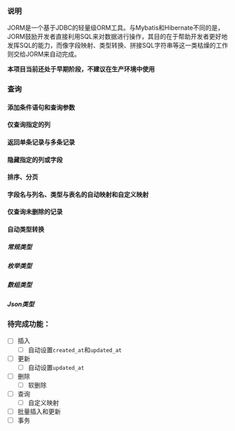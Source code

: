 ### 说明

JORM是一个基于JDBC的轻量级ORM工具。与Mybatis和Hibernate不同的是，JORM鼓励开发者直接利用SQL来对数据进行操作，其目的在于帮助开发者更好地发挥SQL的能力，而像字段映射、类型转换、拼接SQL字符串等这一类枯燥的工作则交给JORM来自动完成。

**本项目当前还处于早期阶段，不建议在生产环境中使用**

### 查询

#### 添加条件语句和查询参数

#### 仅查询指定的列

#### 返回单条记录与多条记录

#### 隐藏指定的列或字段

#### 排序、分页

#### 字段名与列名、类型与表名的自动映射和自定义映射

#### 仅查询未删除的记录

#### 自动类型转换

##### 常规类型

##### 枚举类型

##### 数组类型

##### Json类型

### 待完成功能：

- [ ] 插入
  - [ ] 自动设置`created_at`和`updated_at`
- [ ] 更新
  - [ ] 自动设置`updated_at`
- [ ] 删除
  - [ ] 软删除
- [ ] 查询
  - [ ] 自定义映射
- [ ] 批量插入和更新
- [ ] 事务